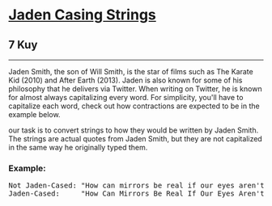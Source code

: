 <h1><a href="https://www.codewars.com/kata/5390bac347d09b7da40006f6">Jaden Casing Strings</a></h1>
<h2>7 Kuy</h2>
<hr>
<p>Jaden Smith, the son of Will Smith, is the star of films such as The Karate Kid (2010) and After Earth (2013). 
Jaden is also known for some of his philosophy that he delivers via Twitter. 
When writing on Twitter, he is known for almost always capitalizing every word. 
For simplicity, you'll have to capitalize each word, check out how contractions are expected to be in the example below.</p>
<p>our task is to convert strings to how they would be written by Jaden Smith. 
The strings are actual quotes from Jaden Smith, but they are not capitalized in the same way he originally typed them.</p>
<h3>Example:</h3>
<pre>
Not Jaden-Cased: "How can mirrors be real if our eyes aren't real"
Jaden-Cased:     "How Can Mirrors Be Real If Our Eyes Aren't Real"
</pre>